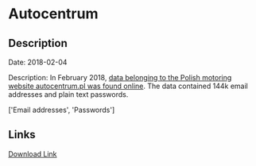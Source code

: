# Autocentrum

## Description

Date: 2018-02-04

Description:
In February 2018, <a href="https://niebezpiecznik.pl/post/wyciek-hasel-144-000-uzytkownikow-autocentrum-pl/" target="_blank" rel="noopener">data belonging to the Polish motoring website autocentrum.pl was found online</a>. The data contained 144k email addresses and plain text passwords.


['Email addresses', 'Passwords']

## Links

[Download Link](https://link-to.net/1229997/776.14285953125/dynamic/?r=aHR0cHM6Ly93d3cubWVkaWFmaXJlLmNvbS92aWV3L3pVM1VMcDVzcWl6Nkh4TC9hdXRvY2VudHJ1bS5wbC9maWxl)
